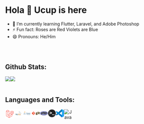 # Hola 👋 Ucup is here
- 🌱 I’m currently learning Flutter, Laravel, and Adobe Photoshop
- ⚡ Fun fact: Roses are Red Violets are Blue
- 😄 Pronouns: He/Him

<br />
<br />

## Github Stats:
<div>
<a href="https://github-readme-stats.vercel.app/api?username=chrisdionisius&theme=tokyonight">
  <img  align="left" src="https://github-readme-stats.vercel.app/api?username=yusptar&count_private=true&show_icons=true&theme=algolia" />
</a>
<a href="https://github-readme-stats.vercel.app/api/top-langs/?username=chrisdionisius&hide=php&theme=tokyonight">
  <img align="left" src="https://github-readme-stats.vercel.app/api/top-langs/?username=yusptar&hide=c%23,html,asp.net&theme=algolia&langs_count=6" />
</a>
</div>

<br />
<br />

## Languages and Tools:
<p align="center">
<img align="left" alt="Laravel" width="30px" src="https://raw.githubusercontent.com/github/explore/56a826d05cf762b2b50ecbe7d492a839b04f3fbf/topics/laravel/laravel.png" />
<img align="left" alt="MySQL" width="26px" src="https://raw.githubusercontent.com/github/explore/80688e429a7d4ef2fca1e82350fe8e3517d3494d/topics/mysql/mysql.png" />
<img align="left" alt="Java" width="30px" src="https://raw.githubusercontent.com/github/explore/80688e429a7d4ef2fca1e82350fe8e3517d3494d/topics/java/java.png" />
<img align="left" alt="Git" width="26px" src="https://raw.githubusercontent.com/github/explore/80688e429a7d4ef2fca1e82350fe8e3517d3494d/topics/git/git.png" />
<img align="left" alt="Php" width="26px" src="https://raw.githubusercontent.com/github/explore/ccc16358ac4530c6a69b1b80c7223cd2744dea83/topics/php/php.png" />
<img align="left" alt="Terminal" width="26px" src="https://raw.githubusercontent.com/github/explore/80688e429a7d4ef2fca1e82350fe8e3517d3494d/topics/terminal/terminal.png" />
<img align="left" alt="Visual Studio Code" width="26px" src="https://raw.githubusercontent.com/github/explore/80688e429a7d4ef2fca1e82350fe8e3517d3494d/topics/visual-studio-code/visual-studio-code.png" />
<img align="left" alt="Java" width="26px" src="https://camo.githubusercontent.com/dba44352519c595b249c605692a52a258f9fcd93e7cf3b086c4240b508e874b6/68747470733a2f2f63646e2e7261776769742e636f6d2f6269744865726f2f62697449636f6e2f6d61737465722f7376672f6a6176612d616c742d73712e737667" />
</p>
